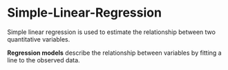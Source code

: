 # Simple-Linear-Regression
Simple linear regression is used to estimate the relationship between two quantitative variables. 

**Regression models** describe the relationship between variables by fitting a line to the observed data.
